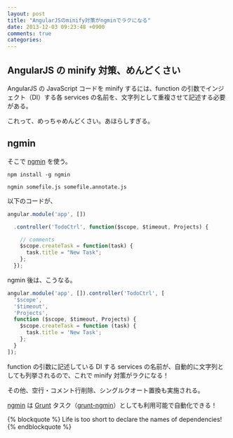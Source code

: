 ```yaml
---
layout: post
title: "AngularJSのminify対策がngminでラクになる"
date: 2013-12-03 09:23:48 +0900
comments: true
categories: 
---
```


## AngularJS の minify 対策、めんどくさい

AngularJS の JavaScript コードを minify するには、function の引数でインジェクト（DI）する各 services の名前を、文字列として重複させて記述する必要がある。

これって、めっちゃめんどくさい。あほらしすぎる。

## ngmin

そこで [ngmin](https://github.com/btford/ngmin) を使う。

```
npm install -g ngmin
```
```
ngmin somefile.js somefile.annotate.js
```

以下のコードが、

``` javascript somefile.js
angular.module('app', [])

  .controller('TodoCtrl', function($scope, $timeout, Projects) {

    // comments
    $scope.createTask = function(task) {
      task.title = "New Task";
    };
  });
```

ngmin 後は、こうなる。

``` javascript somefile.annotate.js
angular.module('app', []).controller('TodoCtrl', [
  '$scope',
  '$timeout',
  'Projects',
  function ($scope, $timeout, Projects) {
    $scope.createTask = function (task) {
      task.title = 'New Task';
    };
  }
]);
```

<!-- more -->

function の引数に記述している DI する services の名前が、自動的に文字列としても列挙されるので、これで minify 対策がラクになる！

その他、空行・コメント行削除、シングルクオート置換も実施される。

[ngmin](https://github.com/btford/ngmin) は [Grunt](http://gruntjs.com/) タスク（[grunt-ngmin](https://github.com/btford/grunt-ngmin)）としても利用可能で自動化できる！

{% blockquote %}
Life is too short to declare the names of dependencies!
{% endblockquote %}